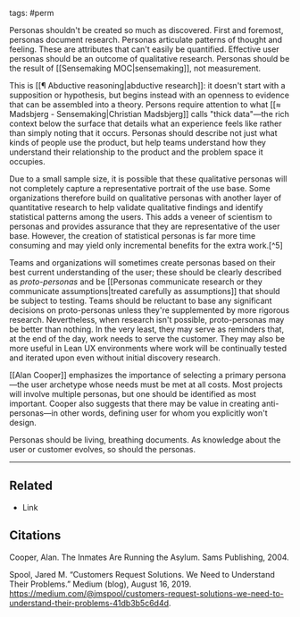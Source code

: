 tags: #perm

Personas shouldn't be created so much as discovered. First and foremost, personas document research. Personas articulate patterns of thought and feeling. These are attributes that can't easily be quantified. Effective user personas should be an outcome of qualitative research. Personas should be the result of [[Sensemaking MOC|sensemaking]], not measurement. 

This is [[¶ Abductive reasoning|abductive research]]: it doesn't start with a supposition or hypothesis, but begins instead with an openness to evidence that can be assembled into a theory. Persons require attention to what [[≈ Madsbjerg - Sensemaking|Christian Madsbjerg]] calls "thick data"—the rich context below the surface that details what an experience feels like rather than simply noting that it occurs. Personas should describe not just what kinds of people use the product, but help teams understand how they understand their relationship to the product and the problem space it occupies. 

Due to a small sample size, it is possible that these qualitative personas will not completely capture a representative portrait of the use base. Some organizations therefore build on qualitative personas with another layer of quantitative research to help validate qualitative findings and identify statistical patterns among the users. This adds a veneer of scientism to personas and provides assurance that they are representative of the user base. However, the creation of statistical personas is far more time consuming and may yield only incremental benefits for the extra work.[^5] 

Teams and organizations will sometimes create personas based on their best current understanding of the user; these should be clearly described as *proto-personas* and be [[Personas communicate research or they communicate assumptions|treated carefully as assumptions]] that should be subject to testing. Teams should be reluctant to base any significant decisions on proto-personas unless they're supplemented by more rigorous research. Nevertheless, when research isn't possible, proto-personas may be better than nothing. In the very least, they may serve as reminders that, at the end of the day, work needs to serve the customer. They may also be more useful in Lean UX environments where work will be continually tested and iterated upon even without initial discovery research. 

[[Alan Cooper]] emphasizes the importance of selecting a primary persona—the user archetype whose needs must be met at all costs. Most projects will involve multiple personas, but one should be identified as most important. Cooper also suggests that there may be value in creating anti-personas—in other words, defining user for whom you explicitly won't design. 

Personas should be living, breathing documents. As knowledge about the user or customer evolves, so should the personas. 

---
## Related
- Link

## Citations
Cooper, Alan. The Inmates Are Running the Asylum. Sams Publishing, 2004.

Spool, Jared M. “Customers Request Solutions. We Need to Understand Their Problems.” Medium (blog), August 16, 2019. https://medium.com/@jmspool/customers-request-solutions-we-need-to-understand-their-problems-41db3b5c6d4d.